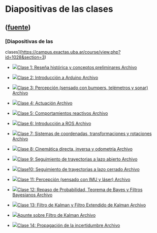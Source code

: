 # Diapositivas de las clases
([fuente](https://campus.exactas.uba.ar/course/view.php?id=1028&section=3))
---
### [Diapositivas de las
clases](https://campus.exactas.uba.ar/course/view.php?id=1028&section=3)

  - [![ ](https://campus.exactas.uba.ar/theme/image.php/aardvark/core/1524752928/f/pdf-24)Clase 1: Reseña histórica y conceptos preliminares Archivo](https://campus.exactas.uba.ar/mod/resource/view.php?id=60030)

  - [![ ](https://campus.exactas.uba.ar/theme/image.php/aardvark/core/1524752928/f/pdf-24)Clase 2: Introducción a Arduino Archivo](https://campus.exactas.uba.ar/mod/resource/view.php?id=60072)

  - [![ ](https://campus.exactas.uba.ar/theme/image.php/aardvark/core/1524752928/f/pdf-24)Clase 3: Percepción (sensado con bumpers, telémetros y sonar) Archivo](https://campus.exactas.uba.ar/mod/resource/view.php?id=60310)

  - [![ ](https://campus.exactas.uba.ar/theme/image.php/aardvark/core/1524752928/f/pdf-24)Clase 4: Actuación Archivo](https://campus.exactas.uba.ar/mod/resource/view.php?id=60424)

  - [![ ](https://campus.exactas.uba.ar/theme/image.php/aardvark/core/1524752928/f/pdf-24)Clase 5: Comportamientos reactivos Archivo](https://campus.exactas.uba.ar/mod/resource/view.php?id=60522)

  - [![ ](https://campus.exactas.uba.ar/theme/image.php/aardvark/core/1524752928/f/pdf-24)Clase 6: Introducción a ROS Archivo](https://campus.exactas.uba.ar/mod/resource/view.php?id=60823)

  - [![ ](https://campus.exactas.uba.ar/theme/image.php/aardvark/core/1524752928/f/pdf-24)Clase 7: Sistemas de coordenadas, transformaciones y rotaciones Archivo](https://campus.exactas.uba.ar/mod/resource/view.php?id=61058)

  - [![ ](https://campus.exactas.uba.ar/theme/image.php/aardvark/core/1524752928/f/pdf-24)Clase 8: Cinemática directa, inversa y odometría Archivo](https://campus.exactas.uba.ar/mod/resource/view.php?id=61059)

  - [![ ](https://campus.exactas.uba.ar/theme/image.php/aardvark/core/1524752928/f/pdf-24)Clase 9: Seguimiento de trayectorias a lazo abierto Archivo](https://campus.exactas.uba.ar/mod/resource/view.php?id=61337)

  - [![ ](https://campus.exactas.uba.ar/theme/image.php/aardvark/core/1524752928/f/pdf-24)Clase10: Seguimiento de trayectorias a lazo cerrado Archivo](https://campus.exactas.uba.ar/mod/resource/view.php?id=61960)

  - [![ ](https://campus.exactas.uba.ar/theme/image.php/aardvark/core/1524752928/f/pdf-24)Clase 11: Percepción (sensado con IMU y láser) Archivo](https://campus.exactas.uba.ar/mod/resource/view.php?id=62035)

  - [![ ](https://campus.exactas.uba.ar/theme/image.php/aardvark/core/1524752928/f/pdf-24)Clase 12: Repaso de Probabilidad, Teorema de Bayes y Filtros Bayesianos Archivo](https://campus.exactas.uba.ar/mod/resource/view.php?id=62213)

  - [![ ](https://campus.exactas.uba.ar/theme/image.php/aardvark/core/1524752928/f/pdf-24)Clase 13: Filtro de Kalman y Filtro Extendido de Kalman Archivo](https://campus.exactas.uba.ar/mod/resource/view.php?id=62501)

  - [![ ](https://campus.exactas.uba.ar/theme/image.php/aardvark/core/1524752928/f/pdf-24)Apunte sobre Filtro de Kalman Archivo](https://campus.exactas.uba.ar/mod/resource/view.php?id=62504)

  - [![ ](https://campus.exactas.uba.ar/theme/image.php/aardvark/core/1524752928/f/pdf-24)Clase 14: Propagación de la incertidumbre Archivo](https://campus.exactas.uba.ar/mod/resource/view.php?id=62586)

